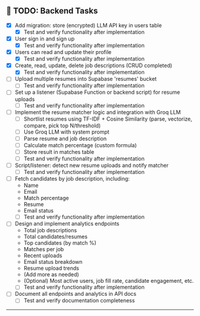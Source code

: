 ## 🚧 TODO: Backend Tasks

- [x] Add migration: store (encrypted) LLM API key in users table
  - [x] Test and verify functionality after implementation
- [x] User sign in and sign up
  - [x] Test and verify functionality after implementation
- [x] Users can read and update their profile
  - [x] Test and verify functionality after implementation
- [x] Create, read, update, delete job descriptions (CRUD completed)
  - [x] Test and verify functionality after implementation
- [ ] Upload multiple resumes into Supabase 'resumes' bucket
  - [ ] Test and verify functionality after implementation
- [ ] Set up a listener (Supabase Function or backend script) for resume uploads
  - [ ] Test and verify functionality after implementation
- [ ] Implement the resume matcher logic and integration with Groq LLM
  - [ ] Shortlist resumes using TF-IDF + Cosine Similarity (parse, vectorize, compare, pick top N/threshold)
  - [ ] Use Groq LLM with system prompt
  - [ ] Parse resume and job description
  - [ ] Calculate match percentage (custom formula)
  - [ ] Store result in matches table
  - [ ] Test and verify functionality after implementation
- [ ] Script/listener: detect new resume uploads and notify matcher
  - [ ] Test and verify functionality after implementation
- [ ] Fetch candidates by job description, including:
  - Name
  - Email
  - Match percentage
  - Resume
  - Email status
  - [ ] Test and verify functionality after implementation
- [ ] Design and implement analytics endpoints
  - Total job descriptions
  - Total candidates/resumes
  - Top candidates (by match %)
  - Matches per job
  - Recent uploads
  - Email status breakdown
  - Resume upload trends
  - (Add more as needed)
  - (Optional) Most active users, job fill rate, candidate engagement, etc.
  - [ ] Test and verify functionality after implementation
- [ ] Document all endpoints and analytics in API docs
  - [ ] Test and verify documentation completeness

---
